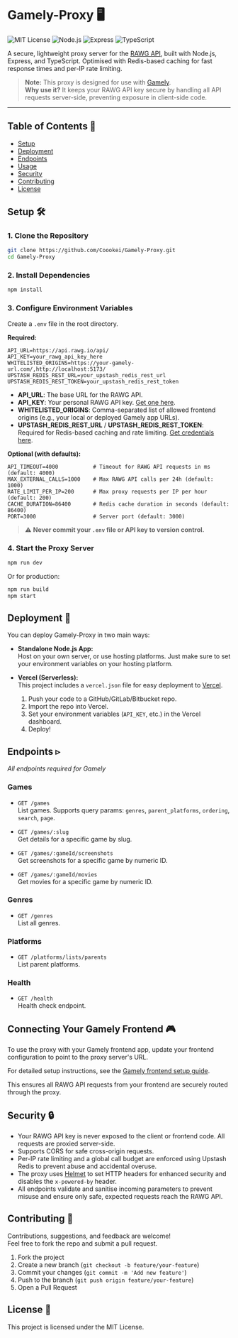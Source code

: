 # Gamely-Proxy 🖥️

![MIT License](https://img.shields.io/badge/license-MIT-green)
![Node.js](https://img.shields.io/badge/node-%3E=18.0.0-brightgreen)
![Express](https://img.shields.io/badge/express.js-5.x-blue)
![TypeScript](https://img.shields.io/badge/typescript-5.x-blue)

A secure, lightweight proxy server for the [RAWG API](https://rawg.io/apidocs), built with Node.js, Express, and TypeScript. Optimised with Redis-based caching for fast response times and per-IP rate limiting.

> **Note:** This proxy is designed for use with [Gamely](https://github.com/Coookei/Gamely).  
> **Why use it?** It keeps your RAWG API key secure by handling all API requests server-side, preventing exposure in client-side code.

---

## Table of Contents 📑

- [Setup](#setup-%EF%B8%8F)
- [Deployment](#deployment-)
- [Endpoints](#endpoints-)
- [Usage](#connecting-your-gamely-frontend-)
- [Security](#security-)
- [Contributing](#contributing-)
- [License](#license-)

## Setup 🛠️

### 1. Clone the Repository

```bash
git clone https://github.com/Coookei/Gamely-Proxy.git
cd Gamely-Proxy
```

### 2. Install Dependencies

```bash
npm install
```

### 3. Configure Environment Variables

Create a `.env` file in the root directory.

**Required:**

```env
API_URL=https://api.rawg.io/api/
API_KEY=your_rawg_api_key_here
WHITELISTED_ORIGINS=https://your-gamely-url.com/,http://localhost:5173/
UPSTASH_REDIS_REST_URL=your_upstash_redis_rest_url
UPSTASH_REDIS_REST_TOKEN=your_upstash_redis_rest_token
```

- **API_URL**: The base URL for the RAWG API.
- **API_KEY**: Your personal RAWG API key. [Get one here](https://rawg.io/apidocs).
- **WHITELISTED_ORIGINS**: Comma-separated list of allowed frontend origins (e.g., your local or deployed Gamely app URLs).
- **UPSTASH_REDIS_REST_URL** / **UPSTASH_REDIS_REST_TOKEN**: Required for Redis-based caching and rate limiting. [Get credentials here](https://upstash.com/pricing/redis).

**Optional (with defaults):**

```env
API_TIMEOUT=4000           # Timeout for RAWG API requests in ms (default: 4000)
MAX_EXTERNAL_CALLS=1000    # Max RAWG API calls per 24h (default: 1000)
RATE_LIMIT_PER_IP=200      # Max proxy requests per IP per hour (default: 200)
CACHE_DURATION=86400       # Redis cache duration in seconds (default: 86400)
PORT=3000                  # Server port (default: 3000)
```

> ⚠️ **Never commit your `.env` file or API key to version control.**

### 4. Start the Proxy Server

```bash
npm run dev
```

Or for production:

```bash
npm run build
npm start
```

## Deployment 🚀

You can deploy Gamely-Proxy in two main ways:

- **Standalone Node.js App:**  
  Host on your own server, or use hosting platforms. Just make sure to set your environment variables on your hosting platform.

- **Vercel (Serverless):**  
  This project includes a `vercel.json` file for easy deployment to [Vercel](https://vercel.com/).
  1. Push your code to a GitHub/GitLab/Bitbucket repo.
  2. Import the repo into Vercel.
  3. Set your environment variables (`API_KEY`, etc.) in the Vercel dashboard.
  4. Deploy!

## Endpoints ▹

_All endpoints required for Gamely_

### Games

- `GET /games`  
  List games. Supports query params: `genres`, `parent_platforms`, `ordering`, `search`, `page`.

- `GET /games/:slug`  
  Get details for a specific game by slug.

- `GET /games/:gameId/screenshots`  
  Get screenshots for a specific game by numeric ID.

- `GET /games/:gameId/movies`  
  Get movies for a specific game by numeric ID.

### Genres

- `GET /genres`  
  List all genres.

### Platforms

- `GET /platforms/lists/parents`  
  List parent platforms.

### Health

- `GET /health`  
  Health check endpoint.

## Connecting Your Gamely Frontend 🎮

To use the proxy with your Gamely frontend app, update your frontend configuration to point to the proxy server's URL.

For detailed setup instructions, see the [Gamely frontend setup guide](https://github.com/Coookei/Gamely?tab=readme-ov-file#setup-%EF%B8%8F).

This ensures all RAWG API requests from your frontend are securely routed through the proxy.

## Security 🔒

- Your RAWG API key is never exposed to the client or frontend code. All requests are proxied server-side.
- Supports CORS for safe cross-origin requests.
- Per-IP rate limiting and a global call budget are enforced using Upstash Redis to prevent abuse and accidental overuse.
- The proxy uses [Helmet](https://helmetjs.github.io/) to set HTTP headers for enhanced security and disables the `x-powered-by` header.
- All endpoints validate and sanitise incoming parameters to prevent misuse and ensure only safe, expected requests reach the RAWG API.

## Contributing 🤝

Contributions, suggestions, and feedback are welcome!  
Feel free to fork the repo and submit a pull request.

1. Fork the project
2. Create a new branch (`git checkout -b feature/your-feature`)
3. Commit your changes (`git commit -m 'Add new feature'`)
4. Push to the branch (`git push origin feature/your-feature`)
5. Open a Pull Request

## License 📜

This project is licensed under the MIT License.
